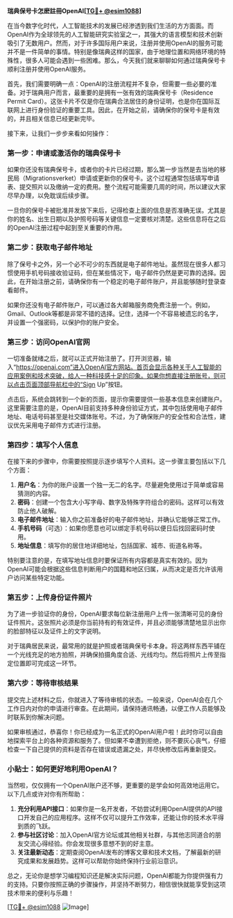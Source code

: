 **瑞典保号卡怎麽註冊OpenAI[[TG💪+ @esim1088](https://t.me/s/esim1088)]**

在当今数字化时代，人工智能技术的发展已经渗透到我们生活的方方面面。而OpenAI作为全球领先的人工智能研究实验室之一，其强大的语言模型和技术创新吸引了无数用户。然而，对于许多国际用户来说，注册并使用OpenAI的服务可能并不是一件简单的事情。特别是像瑞典这样的国家，由于地理位置和网络环境的特殊性，很多人可能会遇到一些困难。那么，今天我们就来聊聊如何通过瑞典保号卡顺利注册并使用OpenAI服务。

首先，我们需要明确一点：OpenAI的注册流程并不复杂，但需要一些必要的准备。对于瑞典用户而言，最重要的是拥有一张有效的瑞典保号卡（Residence Permit Card）。这张卡片不仅是你在瑞典合法居住的身份证明，也是你在国际互联网上进行身份验证的重要工具。因此，在开始之前，请确保你的保号卡是有效的，并且相关信息已经更新完毕。

接下来，让我们一步步来看如何操作：

### 第一步：申请或激活你的瑞典保号卡

如果你还没有瑞典保号卡，或者你的卡片已经过期，那么第一步当然是去当地的移民局（Migrationsverket）申请或更新你的保号卡。这个过程通常包括填写申请表、提交照片以及缴纳一定的费用。整个流程可能需要几周的时间，所以建议大家尽早办理，以免耽误后续步骤。

一旦你的保号卡被批准并发放下来后，记得检查上面的信息是否准确无误。尤其是你的姓名、出生日期以及护照号码等关键信息一定要核对清楚。这些信息将在之后的OpenAI注册过程中起到至关重要的作用。

### 第二步：获取电子邮件地址

除了保号卡之外，另一个必不可少的东西就是电子邮件地址。虽然现在很多人都习惯使用手机号码接收验证码，但在某些情况下，电子邮件仍然是更可靠的选择。因此，在开始注册之前，请确保你有一个稳定的电子邮件账户，并且能够随时登录查看邮件。

如果你还没有电子邮件账户，可以通过各大邮箱服务商免费注册一个。例如，Gmail、Outlook等都是非常不错的选择。记住，选择一个不容易被遗忘的名字，并设置一个强密码，以保护你的账户安全。

### 第三步：访问OpenAI官网

一切准备就绪之后，就可以正式开始注册了。打开浏览器，输入“https://openai.com”进入OpenAI官方网站。首页会显示各种关于人工智能的应用案例和技术突破，给人一种科技感十足的印象。如果你想直接注册账号，则可以点击页面顶部导航栏中的“Sign Up”按钮。

点击后，系统会跳转到一个新的页面，提示你需要提供一些基本信息来创建账户。这里需要注意的是，OpenAI目前支持多种身份验证方式，其中包括使用电子邮件地址、电话号码甚至是社交媒体账号。不过，为了确保账户的安全性和合法性，建议优先采用电子邮件方式进行注册。

### 第四步：填写个人信息

在接下来的步骤中，你需要按照提示逐步填写个人资料。这一步骤主要包括以下几个方面：

1. **用户名**：为你的账户设置一个独一无二的名字。尽量避免使用过于简单或容易猜测的内容。
2. **密码**：创建一个包含大小写字母、数字及特殊字符组合的密码。这样可以有效防止他人破解。
3. **电子邮件地址**：输入你之前准备好的电子邮件地址，并确认它能够正常工作。
4. **手机号码**（可选）：如果你愿意也可以绑定手机号码以便日后找回密码时使用。
5. **地址信息**：填写你的居住地详细地址，包括国家、城市、街道名称等。

特别要注意的是，在填写地址信息时要保证所有内容都是真实有效的。因为OpenAI可能会根据这些信息判断用户的国籍和地区归属，从而决定是否允许该用户访问某些特定功能。

### 第五步：上传身份证件照片

为了进一步验证你的身份，OpenAI要求每位新注册用户上传一张清晰可见的身份证件照片。这张照片必须是你当前持有的有效证件，并且必须能够清楚地显示出你的脸部特征以及证件上的文字说明。

对于瑞典居民来说，最常用的就是护照或者瑞典保号卡本身。将这两样东西平铺在一个光线充足的地方拍照，并确保拍摄角度合适、光线均匀。然后将照片上传至指定位置即可完成这一环节。

### 第六步：等待审核结果

提交完上述材料之后，你就进入了等待审核的状态。一般来说，OpenAI会在几个工作日内对你的申请进行审查。在此期间，请保持通讯畅通，以便工作人员能够及时联系到你解决问题。

如果审核通过，恭喜你！你已经成为一名正式的OpenAI用户啦！此时你可以自由地探索平台上的各种资源和服务了。但如果不幸遭到拒绝，则不要灰心丧气，仔细检查一下自己提供的资料是否存在错误或遗漏之处，并尽快修改后再重新提交。

### 小贴士：如何更好地利用OpenAI？

当然啦，仅仅拥有一个OpenAI账户还不够，更重要的是学会如何高效地运用它。以下几点或许对你有所帮助：

1. **充分利用API接口**：如果你是一名开发者，不妨尝试利用OpenAI提供的API接口开发自己的应用程序。这样不仅可以提升工作效率，还能让你的技术水平得到质的飞跃。
2. **参与社区讨论**：加入OpenAI官方论坛或其他相关社群，与其他志同道合的朋友交流心得经验。你会发现很多意想不到的好主意。
3. **关注最新动态**：定期查阅OpenAI发布的博客文章和技术文档，了解最新的研究成果和发展趋势。这样可以帮助你始终保持行业前沿意识。

总之，无论你是想学习编程知识还是解决实际问题，OpenAI都能为你提供强有力的支持。只要你按照正确的步骤操作，并坚持不断努力，相信很快就能享受到这项技术带来的便利与乐趣！

[[TG💪+ @esim1088](https://t.me/s/esim1088) ![Image](https://i.postimg.cc/4NQfJmqS/Snipaste-2025-05-13-00-14-12.png)]
